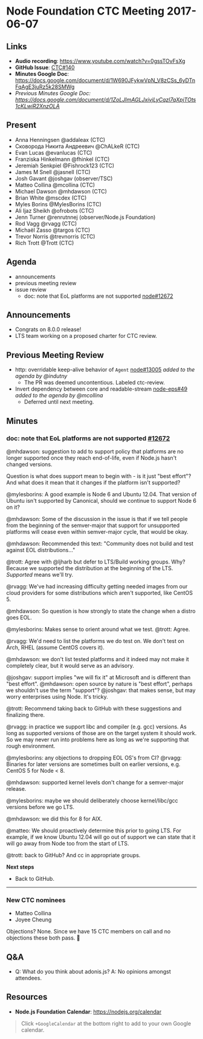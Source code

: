 # Node Foundation CTC Meeting 2017-06-07

## Links
 
* **Audio recording**: <https://www.youtube.com/watch?v=0gssTOvFsXg>
* **GitHub Issue**: [CTC#140](https://github.com/nodejs/CTC/issues/140)
* **Minutes Google Doc**: <https://docs.google.com/document/d/1W690JFykwVpN_V8zCSs_6yDTnFqAgE3juRz5k28SMWg>
* _Previous Minutes Google Doc: <https://docs.google.com/document/d/1ZoLJImAGLJxivjLyCqzl7qXpjTOts1cKLwiR2XnzOLA>_

## Present
 
* Anna Henningsen @addaleax (CTC)
* Сковорода Никита Андреевич @ChALkeR (CTC)
* Evan Lucas @evanlucas (CTC)
* Franziska Hinkelmann @fhinkel (CTC)
* Jeremiah Senkpiel @Fishrock123 (CTC)
* James M Snell @jasnell (CTC)
* Josh Gavant @joshgav (observer/TSC)
* Matteo Collina @mcollina (CTC)
* Michael Dawson @mhdawson (CTC)
* Brian White @mscdex (CTC)
* Myles Borins @MylesBorins (CTC)
* Ali Ijaz Sheikh @ofrobots (CTC)
* Jenn Turner @renrutnnej (observer/Node.js Foundation)
* Rod Vagg @rvagg (CTC)
* Michaël Zasso @targos (CTC)
* Trevor Norris @trevnorris (CTC)
* Rich Trott @Trott (CTC)
 
## Agenda
 
* announcements
* previous meeting review
* issue review
  * doc: note that EoL platforms are not supported [node#12672](https://github.com/nodejs/node/pull/12672)
 
## Announcements
 
* Congrats on 8.0.0 release!
* LTS team working on a proposed charter for CTC review.
 
## Previous Meeting Review
 
* http: overridable keep-alive behavior of `Agent` [node#13005](https://github.com/nodejs/node/pull/13005)  _added to the agenda by @indutny_
  * The PR was deemed uncontentious. Labeled ctc-review.
* Invert dependency between core and readable-stream [node-eps#49](https://github.com/nodejs/node-eps/pull/49) _added to the agenda by @mcollina_
  * Deferred until next meeting.
 
## Minutes
 
### doc: note that EoL platforms are not supported [#12672](https://github.com/nodejs/node/pull/12672)
 
@mhdawson: suggestion to add to support policy that platforms are no longer supported once they reach end-of-life, even if Node.js hasn't changed versions.
 
Question is what does support mean to begin with - is it just "best effort"? And what does it mean that it changes if the platform isn't supported?
 
@mylesborins: A good example is Node 6 and Ubuntu 12.04. That version of Ubuntu isn't supported by Canonical, should we continue to support Node 6 on it?
 
@mhdawson: Some of the discussion in the issue is that if we tell people from the beginning of the semver-major that support for unsupported platforms will cease even within semver-major cycle, that would be okay.
 
@mhdawson: Recommended this text: "Community does not build and test against EOL distributions..."
 
@trott: Agree with @ljharb but defer to LTS/Build working groups. Why? Because we supported the distribution at the beginning of the LTS. *Supported* means we'll try.
 
@rvagg: We've had increasing difficulty getting needed images from our cloud providers for some distributions which aren't supported, like CentOS 5.
 
@mhdawson: So question is how strongly to state the change when a distro goes EOL.
 
@mylesborins: Makes sense to orient around what we test. @trott: Agree.
 
@rvagg: We'd need to list the platforms we do test on. We don't test on Arch, RHEL (assume CentOS covers it).
 
@mhdawson: we don't list tested platforms and it indeed may not make it completely clear, but it would serve as an advisory.
 
@joshgav: support implies "we will fix it" at Microsoft and is different than "best effort". @mhdawson: open source by nature is "best effort", perhaps we shouldn't use the term "support"? @joshgav: that makes sense, but may worry enterprises using Node. It's tricky.
 
@trott: Recommend taking back to GitHub with these suggestions and finalizing there.
 
@rvagg: in practice we support libc and compiler (e.g. gcc) versions. As long as supported versions of those are on the target system it should work. So we may never run into problems here as long as we're supporting that rough environment.
 
@mylesborins: any objections to dropping EOL OS's from CI? @rvagg: Binaries for later versions are sometimes built on earlier versions, e.g. CentOS 5 for Node < 8.
 
@mhdawson: supported kernel levels don't change for a semver-major release.
 
@mylesborins: maybe we should deliberately choose kernel/libc/gcc versions before we go LTS.
 
@mhdawson: we did this for 8 for AIX.
 
@matteo: We should proactively determine this prior to going LTS. For example, if we know Ubuntu 12.04 will go out of support we can state that it will go away from Node too from the start of LTS.
 
@trott: back to GitHub? And cc in appropriate groups.

**Next steps**

* Back to GitHub.

---
 
### New CTC nominees
 
* Matteo Collina
* Joyee Cheung
 
Objections? None. Since we have 15 CTC members on call and no objections these both pass. :tada:
 
## Q&A
 
* Q: What do you think about adonis.js? A: No opinions amongst attendees.

## Resources

* **Node.js Foundation Calendar**: https://nodejs.org/calendar
 
> Click `+GoogleCalendar` at the bottom right to add to your own Google calendar.

